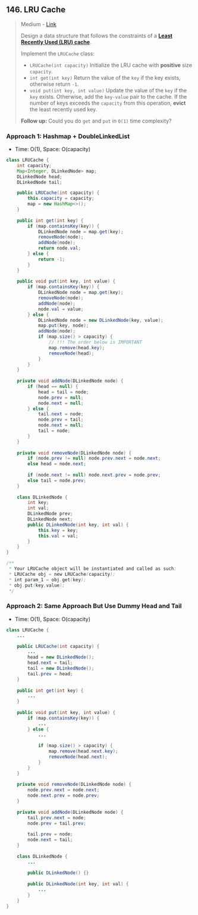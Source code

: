 ## 146. LRU Cache

> Medium - [Link](https://leetcode.com/problems/lru-cache/)
>
> Design a data structure that follows the constraints of a **[Least Recently Used (LRU) cache](https://en.wikipedia.org/wiki/Cache_replacement_policies#LRU)**.
>
> Implement the `LRUCache` class:
>
> - `LRUCache(int capacity)` Initialize the LRU cache with **positive** size `capacity`.
> - `int get(int key)` Return the value of the `key` if the key exists, otherwise return `-1`.
> - `void put(int key, int value)` Update the value of the `key` if the `key` exists. Otherwise, add the `key-value` pair to the cache. If the number of keys exceeds the `capacity` from this operation, **evict** the least recently used key.
>
> **Follow up:**
> Could you do `get` and `put` in `O(1)` time complexity?



### Approach 1:  Hashmap + DoubleLinkedList

- Time: O(1), Space: O(capacity)

```java
class LRUCache {
    int capacity;
    Map<Integer, DLinkedNode> map;
    DLinkedNode head;
    DLinkedNode tail;

    public LRUCache(int capacity) {
        this.capacity = capacity;
        map = new HashMap<>();
    }
    
    public int get(int key) {
        if (map.containsKey(key)) {
            DLinkedNode node = map.get(key);
            removeNode(node);
            addNode(node);
            return node.val;
        } else {
            return -1;
        }
    }
    
    public void put(int key, int value) {
        if (map.containsKey(key)) {
            DLinkedNode node = map.get(key);
            removeNode(node);
            addNode(node);
            node.val = value;
        } else {
            DLinkedNode node = new DLinkedNode(key, value);
            map.put(key, node);
            addNode(node);
            if (map.size() > capacity) {
                // !!! The order below is IMPORTANT
                map.remove(head.key);
                removeNode(head);
            }
        }
    }
    
    private void addNode(DLinkedNode node) {
        if (head == null) {
            head = tail = node;
            node.prev = null;
            node.next = null;
        } else {
            tail.next = node;
            node.prev = tail;
            node.next = null;
            tail = node;
        }
    }
    
    private void removeNode(DLinkedNode node) {
        if (node.prev != null) node.prev.next = node.next;
        else head = node.next;
        
        if (node.next != null) node.next.prev = node.prev;
        else tail = node.prev;
    }
    
    class DLinkedNode {
        int key;
        int val;
        DLinkedNode prev;
        DLinkedNode next;
        public DLinkedNode(int key, int val) {
            this.key = key;
            this.val = val;
        }
    }
}

/**
 * Your LRUCache object will be instantiated and called as such:
 * LRUCache obj = new LRUCache(capacity);
 * int param_1 = obj.get(key);
 * obj.put(key,value);
 */
```



### Approach 2:  Same Approach But Use Dummy Head and Tail

- Time: O(1), Space: O(capacity)

```java
class LRUCache {
    ...

    public LRUCache(int capacity) {
        ...
        head = new DLinkedNode();
        head.next = tail;
        tail = new DLinkedNode();
        tail.prev = head;
    }
    
    public int get(int key) {
        ...
    }
    
    public void put(int key, int value) {
        if (map.containsKey(key)) {
            ...
        } else {
            ...
            
            if (map.size() > capacity) {
                map.remove(head.next.key);
                removeNode(head.next);
            }
        }
    }
    
    private void removeNode(DLinkedNode node) {
        node.prev.next = node.next;
        node.next.prev = node.prev;
    }
    
    private void addNode(DLinkedNode node) {
        tail.prev.next = node;
        node.prev = tail.prev;
        
        tail.prev = node;
        node.next = tail;
    }
    
    class DLinkedNode {
        ...
      
      	public DLinkedNode() {}
        
        public DLinkedNode(int key, int val) {
            ...
        }
    }
}
```

